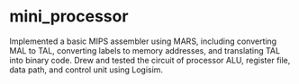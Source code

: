 # mini_processor
Implemented a basic MIPS assembler using MARS, including converting MAL to TAL, converting labels to memory addresses, and translating TAL into binary code.
Drew and tested the circuit of processor ALU, register file, data path, and control unit using Logisim.
